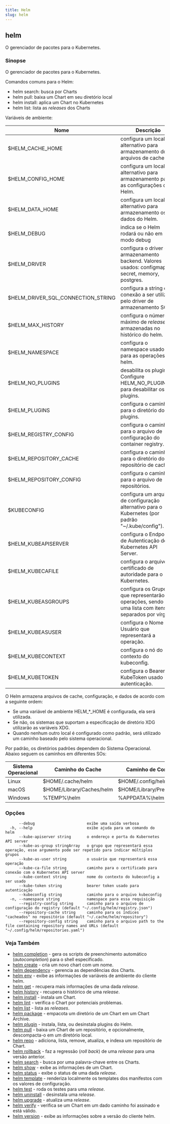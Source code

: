 ```yaml
---
title: Helm
slug: helm
---
```


## helm

O gerenciador de pacotes para o Kubernetes.

### Sinopse

O gerenciador de pacotes para o Kubernetes.

Comandos comuns para o Helm:

- helm search:    busca por Charts
- helm pull:      baixa um Chart em seu diretório local
- helm install:   aplica um Chart no Kubernetes
- helm list:      lista as _releases_ dos Charts

Variáveis de ambiente:

| Nome                               | Descrição                                                                                                  |
|------------------------------------|------------------------------------------------------------------------------------------------------------|
| $HELM_CACHE_HOME                   | configura um local alternativo para armazenamento dos arquivos de cache.                                   |
| $HELM_CONFIG_HOME                  | configura um local alternativo para armazenamento para as configurações do Helm.                           |
| $HELM_DATA_HOME                    | configura um local alternativo para armazenamento os dados do Helm.                                        |
| $HELM_DEBUG                        | indica se o Helm rodará ou não em modo debug                                                               |
| $HELM_DRIVER                       | configura o driver de armazenamento backend. Valores usados: configmap, secret, memory, postgres.          |
| $HELM_DRIVER_SQL_CONNECTION_STRING | configura a string de conexão a ser utilizada pelo driver de armazenamento SQL.                            |
| $HELM_MAX_HISTORY                  | configura o número máximo de _releases_ armazenadas no histórico do helm.                                  |
| $HELM_NAMESPACE                    | configura o namespace usado para as operações do helm.                                                     |
| $HELM_NO_PLUGINS                   | desabilita os plugins. Configure HELM_NO_PLUGINS=1 para desabilitar os plugins.                            |
| $HELM_PLUGINS                      | configura o caminho para o diretório dos plugins.                                                          |
| $HELM_REGISTRY_CONFIG              | configura o caminho para o arquivo de configuração do container registry.                                  |
| $HELM_REPOSITORY_CACHE             | configura o caminho para o diretório do repositório de cache.                                              |
| $HELM_REPOSITORY_CONFIG            | configura o caminho para o arquivo de repositórios.                                                        |
| $KUBECONFIG                        | configura um arquivo de configuração alternativo para o Kubernetes (por padrão "~/.kube/config").          |
| $HELM_KUBEAPISERVER                | configura o Endpoint de Autenticação do Kubernetes API Server.                                             |
| $HELM_KUBECAFILE                   | configura o arquivo do certificado de autoridade para o Kubernetes.                                        |
| $HELM_KUBEASGROUPS                 | configura os Grupos que representarão as operações, sendo esta uma lista com itens separados por vírgula.  |
| $HELM_KUBEASUSER                   | configura o Nome de Usuário que representará a operação.                                                   |
| $HELM_KUBECONTEXT                  | configura o nó do contexto do kubeconfig.                                                                  |
| $HELM_KUBETOKEN                    | configura o Bearer KubeToken usado para autenticação.                                                      |

O Helm armazena arquivos de cache, configuração, e dados de acordo com a seguinte ordem:

- Se uma variável de ambiente HELM_*_HOME é configurada, ela será utilizada.
- Se não, os sistemas que suportam a especificação de diretório XDG utilizarão as variáveis XDG.
- Quando nenhum outro local é configurado como padrão, será utilizado um caminho baseado pelo sistema operacional.

Por padrão, os diretórios padrões dependem do Sistema Operacional. Abaixo seguem os caminhos em diferentes SOs:

| Sistema Operacional | Caminho do Cache                | Caminho de Configuração             | Caminho para os Dados               |
|---------------------|---------------------------------|-------------------------------------|-------------------------------------|
| Linux               | $HOME/.cache/helm               | $HOME/.config/helm                  | $HOME/.local/share/helm             |
| macOS               | $HOME/Library/Caches/helm       | $HOME/Library/Preferences/helm      | $HOME/Library/helm                  |
| Windows             | %TEMP%\helm                     | %APPDATA%\helm                      | %APPDATA%\helm                      |


### Opções

```
      --debug                       exibe uma saída verbosa
  -h, --help                        exibe ajuda para um comando do helm
      --kube-apiserver string       o endereço e porta do Kubernetes API server
      --kube-as-group stringArray   o grupo que representará essa operação, esse argumento pode ser repetido para indicar múltiplos grupos
      --kube-as-user string         o usuário que representará essa operação
      --kube-ca-file string         caminho para o certificado para conexão com o Kubernetes API server
      --kube-context string         nome do contexto do kubeconfig a ser usado
      --kube-token string           bearer token usado para autenticação
      --kubeconfig string           caminho para o arquivo kubeconfig
  -n, --namespace string            namespace para essa requisição
      --registry-config string      caminho para o arquivo de configuração do registry (default "~/.config/helm/registry.json")
      --repository-cache string     caminho para os índices "cacheados" no repositório (default "~/.cache/helm/repository")
      --repository-config string    caminho para o arquivo path to the file containing repository names and URLs (default "~/.config/helm/repositories.yaml")
```

### Veja Também
* [helm completion](helm_completion.md) - gera os scripts de preenchimento automático (_autocompletion_) para o shell especificado.
* [helm create](helm_create.md) - cria um novo chart com um nome.
* [helm dependency](/helm/helm_dependency.md) - gerencia as dependências dos Charts.
* [helm env](/helm/helm_env.md) - exibe as informações de variáveis de ambiente do cliente helm.
* [helm get](helm_get.md) - recupera mais informações de uma dada _release_.
* [helm history](/helm/helm_history.md) - recupera o histórico de uma _release_.
* [helm install](/helm/helm_install.md) - instala um Chart.
* [helm lint](/helm/helm_lint.md) - verifica o Chart por potenciais problemas.
* [helm list](/helm/helm_list.md) - lista as _releases_.
* [helm package](/helm/helm_package.md) - empacota um diretório de um Chart em um Chart Archive.
* [helm plugin](/helm/helm_plugin.md) - instala, lista, ou desinstala plugins do Helm.
* [helm pull](/helm/helm_pull.md) - baixa um Chart de um repositório, e opcionalmente, descompacta-o em um diretório local.
* [helm repo](/helm/helm_repo.md) - adiciona, lista, remove, atualiza, e indexa um repositório de Chart.
* [helm rollback](/helm/helm_rollback.md) - faz a regressão (_roll back_) de uma _release_ para uma versão anterior.
* [helm search](/helm/helm_search.md) - busca por uma palavra-chave entre os Charts.
* [helm show](/helm/helm_show.md) - exibe as informações de um Chart.
* [helm status](/helm/helm_status.md) - exibe o status de uma dada _release_.
* [helm template](/helm/helm_template.md) - renderiza localmente os templates dos manifestos com os valores de configuração.
* [helm test](/helm/helm_test.md) - roda os testes para uma _release_.
* [helm uninstall](/helm/helm_uninstall.md) - desinstala uma _release_.
* [helm upgrade](/helm/helm_upgrade.md) - atualiza uma _release_.
* [helm verify](/helm/helm_verify.md) - verifica se um Chart em um dado caminho foi assinado e está válido.
* [helm version](/helm/helm_version.md) - exibe as informações sobre a versão do cliente helm.